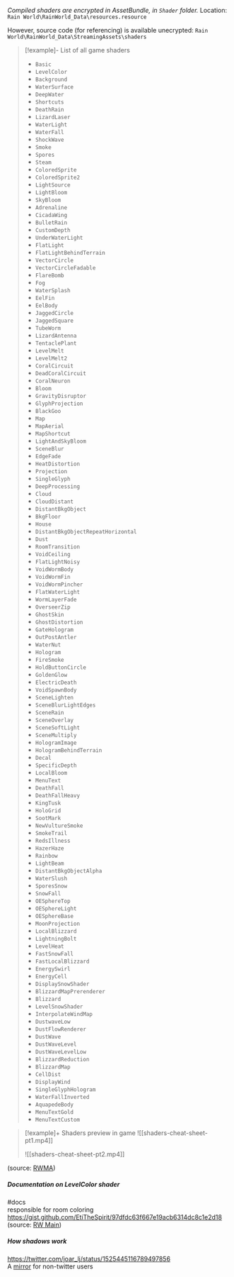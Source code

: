 *Compiled shaders are encrypted in AssetBundle, in `Shader` folder.*
Location: `Rain World\RainWorld_Data\resources.resource`

However, source code (for referencing) is available unecrypted:
`Rain World\RainWorld_Data\StreamingAssets\shaders`  

>[!example]- List of all game shaders
> - `Basic`
> - `LevelColor`
> - `Background`
> - `WaterSurface `
> - `DeepWater`
> - `Shortcuts`
> - `DeathRain`
> - `LizardLaser `
> - `WaterLight`
> - `WaterFall`
> - `ShockWave`
> - `Smoke`
> - `Spores`
> - `Steam`
> - `ColoredSprite`
> - `ColoredSprite2`
> - `LightSource`
> - `LightBloom`
> - `SkyBloom`
> - `Adrenaline`
> - `CicadaWing`
> - `BulletRain`
> - `CustomDepth`
> - `UnderWaterLight`
> - `FlatLight`
> - `FlatLightBehindTerrain`
> - `VectorCircle`
> - `VectorCircleFadable`
> - `FlareBomb`
> - `Fog`
> - `WaterSplash`
> - `EelFin`
> - `EelBody`
> - `JaggedCircle`
> - `JaggedSquare`
> - `TubeWorm`
> - `LizardAntenna`
> - `TentaclePlant`
> - `LevelMelt`
> - `LevelMelt2`
> - `CoralCircuit`
> - `DeadCoralCircuit`
> - `CoralNeuron`
> - `Bloom`
> - `GravityDisruptor`
> - `GlyphProjection`
> - `BlackGoo`
> - `Map`
> - `MapAerial`
> - `MapShortcut`
> - `LightAndSkyBloom`
> - `SceneBlur`
> - `EdgeFade`
> - `HeatDistortion`
> - `Projection`
> - `SingleGlyph`
> - `DeepProcessing`
> - `Cloud`
> - `CloudDistant`
> - `DistantBkgObject`
> - `BkgFloor`
> - `House`
> - `DistantBkgObjectRepeatHorizontal`
> - `Dust`
> - `RoomTransition`
> - `VoidCeiling`
> - `FlatLightNoisy`
> - `VoidWormBody`
> - `VoidWormFin`
> - `VoidWormPincher`
> - `FlatWaterLight`
> - `WormLayerFade`
> - `OverseerZip`
> - `GhostSkin`
> - `GhostDistortion`
> - `GateHologram`
> - `OutPostAntler`
> - `WaterNut`
> - `Hologram`
> - `FireSmoke`
> - `HoldButtonCircle`
> - `GoldenGlow`
> - `ElectricDeath`
> - `VoidSpawnBody`
> - `SceneLighten`
> - `SceneBlurLightEdges`
> - `SceneRain`
> - `SceneOverlay`
> - `SceneSoftLight`
> - `SceneMultiply`
> - `HologramImage`
> - `HologramBehindTerrain`
> - `Decal`
> - `SpecificDepth`
> - `LocalBloom`
> - `MenuText`
> - `DeathFall`
> - `DeathFallHeavy`
> - `KingTusk`
> - `HoloGrid`
> - `SootMark`
> - `NewVultureSmoke`
> - `SmokeTrail`
> - `RedsIllness`
> - `HazerHaze`
> - `Rainbow`
> - `LightBeam`
> - `DistantBkgObjectAlpha`
> - `WaterSlush`
> - `SporesSnow`
> - `SnowFall`
> - `OESphereTop`
> - `OESphereLight`
> - `OESphereBase`
> - `MoonProjection`
> - `LocalBlizzard`
> - `LightningBolt`
> - `LevelHeat`
> - `FastSnowFall`
> - `FastLocalBlizzard`
> - `EnergySwirl`
> - `EnergyCell`
> - `DisplaySnowShader`
> - `BlizzardMapPrerenderer`
> - `Blizzard`
> - `LevelSnowShader`
> - `InterpolateWindMap`
> - `DustwaveLow`
> - `DustFlowRenderer`
> - `DustWave`
> - `DustWaveLevel`
> - `DustWaveLevelLow`
> - `BlizzardReduction`
> - `BlizzardMap`
> - `CellDist`
> - `DisplayWind`
> - `SingleGlyphHologram`
> - `WaterFallInverted`
> - `AquapedeBody`
> - `MenuTextGold`
> - `MenuTextCustom`

>[!example]+ Shaders preview in game
> ![[shaders-cheat-sheet-pt1.mp4]]
>
> ![[shaders-cheat-sheet-pt2.mp4]]

(source: [RWMA](https://discord.com/channels/1083481230839922688/1083484108056957089/1095172254549168268))

##### Documentation on LevelColor shader
#docs  
responsible for room coloring  
https://gist.github.com/EtiTheSpirit/97dfdc63f667e19acb6314dc8c1e2d18  
(source: [RW Main](https://discord.com/channels/291184728944410624/838185248981385256/1150360982397386823))

##### How shadows work
https://twitter.com/joar_lj/status/1525445116789497856  
A [mirror](https://nitter.poast.org/joar_lj/status/1525445116789497856) for non-twitter users

